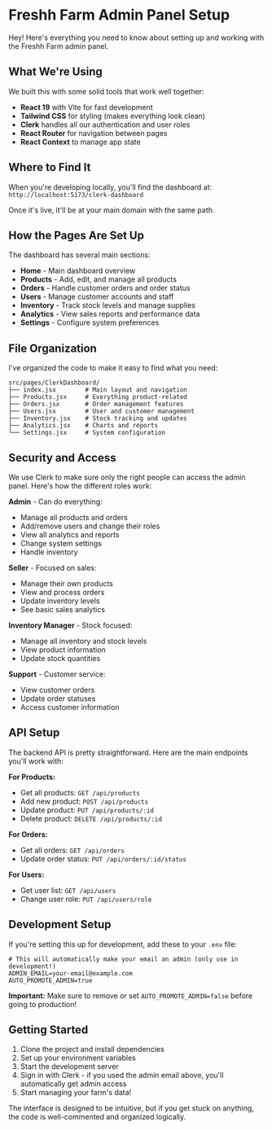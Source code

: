 # Freshh Farm Admin Panel Setup

Hey! Here's everything you need to know about setting up and working with the Freshh Farm admin panel.

## What We're Using

We built this with some solid tools that work well together:
- **React 19** with Vite for fast development
- **Tailwind CSS** for styling (makes everything look clean)
- **Clerk** handles all our authentication and user roles
- **React Router** for navigation between pages
- **React Context** to manage app state

## Where to Find It

When you're developing locally, you'll find the dashboard at:
`http://localhost:5173/clerk-dashboard`

Once it's live, it'll be at your main domain with the same path.

## How the Pages Are Set Up

The dashboard has several main sections:
- **Home** - Main dashboard overview
- **Products** - Add, edit, and manage all products
- **Orders** - Handle customer orders and order status
- **Users** - Manage customer accounts and staff
- **Inventory** - Track stock levels and manage supplies
- **Analytics** - View sales reports and performance data
- **Settings** - Configure system preferences

## File Organization

I've organized the code to make it easy to find what you need:

```
src/pages/ClerkDashboard/
├── index.jsx        # Main layout and navigation
├── Products.jsx     # Everything product-related
├── Orders.jsx       # Order management features
├── Users.jsx        # User and customer management
├── Inventory.jsx    # Stock tracking and updates
├── Analytics.jsx    # Charts and reports
└── Settings.jsx     # System configuration
```

## Security and Access

We use Clerk to make sure only the right people can access the admin panel. Here's how the different roles work:

**Admin** - Can do everything:
- Manage all products and orders
- Add/remove users and change their roles
- View all analytics and reports
- Change system settings
- Handle inventory

**Seller** - Focused on sales:
- Manage their own products
- View and process orders
- Update inventory levels
- See basic sales analytics

**Inventory Manager** - Stock focused:
- Manage all inventory and stock levels
- View product information
- Update stock quantities

**Support** - Customer service:
- View customer orders
- Update order statuses
- Access customer information

## API Setup

The backend API is pretty straightforward. Here are the main endpoints you'll work with:

**For Products:**
- Get all products: `GET /api/products`
- Add new product: `POST /api/products`
- Update product: `PUT /api/products/:id`
- Delete product: `DELETE /api/products/:id`

**For Orders:**
- Get all orders: `GET /api/orders`
- Update order status: `PUT /api/orders/:id/status`

**For Users:**
- Get user list: `GET /api/users`
- Change user role: `PUT /api/users/role`

## Development Setup

If you're setting this up for development, add these to your `.env` file:

```
# This will automatically make your email an admin (only use in development!)
ADMIN_EMAIL=your-email@example.com
AUTO_PROMOTE_ADMIN=true
```

**Important:** Make sure to remove or set `AUTO_PROMOTE_ADMIN=false` before going to production!

## Getting Started

1. Clone the project and install dependencies
2. Set up your environment variables
3. Start the development server
4. Sign in with Clerk - if you used the admin email above, you'll automatically get admin access
5. Start managing your farm's data!

The interface is designed to be intuitive, but if you get stuck on anything, the code is well-commented and organized logically.